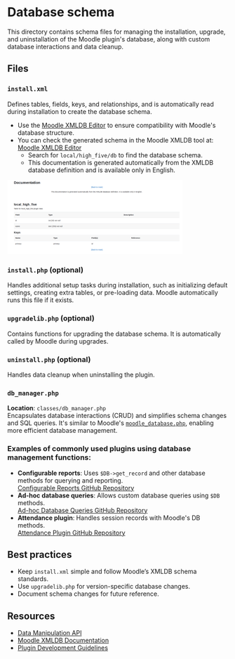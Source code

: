 # Database schema

This directory contains schema files for managing the installation, upgrade, and uninstallation of the Moodle plugin's database, along with custom database interactions and data cleanup.

## Files

### `install.xml`
Defines tables, fields, keys, and relationships, and is automatically read during installation to create the database schema.
- Use the [Moodle XMLDB Editor](https://moodledev.io/general/development/tools/xmldb) to ensure compatibility with Moodle's database structure.
- You can check the generated schema in the Moodle XMLDB tool at:  
  [Moodle XMLDB Editor](https://your-url/admin/tool/xmldb/)
  - Search for `local/high_five/db` to find the database schema.
  - This documentation is generated automatically from the XMLDB database definition and is available only in English.
  

<img src="../docs/images/xmldb-doc.png" width=400>

### `install.php` (optional)
Handles additional setup tasks during installation, such as initializing default settings, creating extra tables, or pre-loading data. Moodle automatically runs this file if it exists.

### `upgradelib.php` (optional)
Contains functions for upgrading the database schema. It is automatically called by Moodle during upgrades.

### `uninstall.php` (optional)
Handles data cleanup when uninstalling the plugin.

### `db_manager.php`
**Location**: `classes/db_manager.php`  
Encapsulates database interactions (CRUD) and simplifies schema changes and SQL queries. It's similar to Moodle's [`moodle_database.php`](https://github.com/moodle/moodle/blob/MOODLE_405_STABLE/lib/dml/moodle_database.php), enabling more efficient database management.

### Examples of commonly used plugins using database management functions:
- **Configurable reports**: Uses `$DB->get_record` and other database methods for querying and reporting.  
  [Configurable Reports GitHub Repository](https://github.com/jleyva/moodle-block_configurablereports)
- **Ad-hoc database queries**: Allows custom database queries using `$DB` methods.  
  [Ad-hoc Database Queries GitHub Repository](https://github.com/moodleou/moodle-report_customsql)
- **Attendance plugin**: Handles session records with Moodle's DB methods.  
  [Attendance Plugin GitHub Repository](https://github.com/danmarsden/moodle-mod_attendance)

## Best practices
- Keep `install.xml` simple and follow Moodle’s XMLDB schema standards.
- Use `upgradelib.php` for version-specific database changes.
- Document schema changes for future reference.

## Resources
- [Data Manipulation API](https://moodledev.io/docs/4.5/apis/core/dml)
- [Moodle XMLDB Documentation](https://docs.moodle.org/dev/XMLDB)
- [Plugin Development Guidelines](https://docs.moodle.org/dev/Plugin_contribution)
